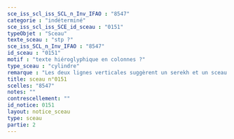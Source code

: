 ```yaml
---
sce_iss_scl_iss_SCL_n_Inv_IFAO : "8547"
categorie : "indéterminé"
sce_iss_scl_iss_SCE_id_sceau : "0151"
typeObjet : "Sceau"
texte_sceau : "stp ?"
sce_iss_SCL_n_Inv_IFAO : "8547"
id_sceau : "0151"
motif : "texte hiéroglyphique en colonnes ?"
type_sceau : "cylindre"
remarque : "Les deux lignes verticales suggèrent un serekh et un sceau de chancellerie royale, mais les signes sont de grand module. "
title: sceau n°0151
scelles: "8547"
notes: ""
contrescellement: ""
id_notice: 0151
layout: notice_sceau
type: sceau
partie: 2
---
```

